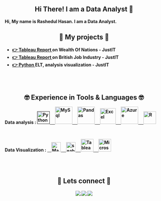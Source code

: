 <!-- <img src="https://i.gifer.com/QWc9.mp4" width=480 height=480></img> -->

<div align="center"> <h2 align="center"> Hi There! I am a Data Analyst 👋 </h2> </div>
<b>Hi, My name is Rashedul Hasan. I am a Data Analyst.<b>
<br>
<h2 align="center"> 🌱 My projects 🌱 </h2>
  
- <a href="https://github.com/Rashedul007/WealthOfNations">👉 <b>Tableau Report</b> </a> on Wealth Of Nations - JustIT
- <a href="https://github.com/Rashedul007/BritJobs">👉 <b>Tableau Report</b> </a> on British Job Industry - JustIT
- <a href="https://github.com/Rashedul007/python_JustIt">👉 <b>Python </b> </a> ELT, analysis  visualization - JustIT



<br><br>

<!-- *************************************************************************************************************************************************************************************** -->
<h2 align="center"> 🤓	 Experience in Tools & Languages 🤓 </h2>

<p align="left">
<b>Data analysis : </b>
<a href=""> <img src="https://github.com/Rashedul007/Rashedul007/assets/6073602/d5502e01-64ba-47cb-89ff-1c2dfe4538cb"  height="40" alt="Python"/> </a>
<a href="#"> &nbsp &nbsp <img src="https://github.com/Rashedul007/Rashedul007/assets/6073602/24756cb4-b31c-41a4-9580-c1f1d6e7ebe0" height="55" alt="MySql" /> </a>
<a href="#"> &nbsp &nbsp <img src="https://github.com/Rashedul007/Rashedul007/assets/6073602/aa44d039-e4a3-4583-8d56-0317db7c9e5f"  height="55" alt="Pandas" /> </a>
<a href="#"> &nbsp &nbsp <img src="https://github.com/Rashedul007/Rashedul007/assets/6073602/d8ef03af-e404-4df4-b529-0c15796314a4"  height="50" alt="Excel" /> </a>
<a href="#">  &nbsp &nbsp <img src="https://github.com/Rashedul007/Rashedul007/assets/6073602/04c1862f-3ef8-4672-b712-d7dbc9653afe" height="55"  alt="Azure" /> </a>
<a href="#">  &nbsp &nbsp <img src="https://github.com/Rashedul007/Rashedul007/assets/6073602/746ebe0f-882b-4e9c-b37e-cdad6b158b67" height="40" alt="R"  /> </a>

</p>


<br>

<!-- *************************************************************************************************************************************************************************************** -->

<p align="left">
<b>Data Visualization : </b>
<a href="https://matplotlib.org/">   &nbsp &nbsp   <img src="https://matplotlib.org/stable/_static/logo2_compressed.svg" alt="Matplotlib" height="30"/> </a>
<a href="https://seaborn.pydata.org/">   &nbsp &nbsp   <img src="https://seaborn.pydata.org/_static/logo-wide-lightbg.svg" height="30" alt="seaborn"/> </a>
<a href="https://www.tableau.com/">   &nbsp &nbsp   <img src="https://github.com/Rashedul007/Rashedul007/assets/6073602/195258e3-8a9c-430c-816a-75aabd71f5e7" alt="Tableau" height="40"/> </a>
<a href="https://powerbi.microsoft.com/en-gb/">   &nbsp &nbsp   <img src="https://insightsoftware.com/wp-content/uploads/2018/03/blog-microsoft-power-bi-solid-color.jpg" alt="Microsoft Power BI" height="40"/> </a>
</p>



<br><br>
<div align="center"> <h2 align="center"> 👨 Lets connect 👩 </h2> </div>

<p align="center">
  <a href="https://www.linkedin.com/in/rashedul-hasan-shaon/">
    <img align="center" src="https://img.shields.io/badge/linkedin-%230077B5.svg?&style=for-the-badge&logo=linkedin&logoColor=white" />
</a>

<a href="https://public.tableau.com/app/profile/rashedul.hasan7669">
  <img align="center" src="https://img.shields.io/badge/-Tableau-1e376b?style=for-the-badge&logo=tableau&logoColor=white"  />
</a>

<a href="mailto:rh.shaon@gmail.com">  
  <img align="center" src="https://img.shields.io/badge/gmail-f1f2f6.svg?&style=for-the-badge&logo=gmail&logoColor=red"  />
</a>

</p>

<!-- ************************************ -->

<!--

    <table>
      <tr>
        <th>Company</th>
        <th>Contact</th>
        <th>Country</th>
      </tr>
      <tr>
        <td>Alfreds Futterkiste</td>
        <td>Maria Anders</td>
        <td>Germany</td>
      </tr>
      <tr>
        <td>Centro comercial Moctezuma</td>
        <td>Francisco Chang</td>
        <td>Mexico</td>
      </tr>
    </table>

  -->


<!--
**Rashedul007/Rashedul007** is a ✨ _special_ ✨ repository because its `README.md` (this file) appears on your GitHub profile.

Here are some ideas to get you started:

- 🔭 I’m currently working on ...
- 🌱 I’m currently learning ...
- 👯 I’m looking to collaborate on ...
- 🤔 I’m looking for help with ...
- 💬 Ask me about ...
- 📫 How to reach me: ...
- 😄 Pronouns: ...
- ⚡ Fun fact: ...
-->
